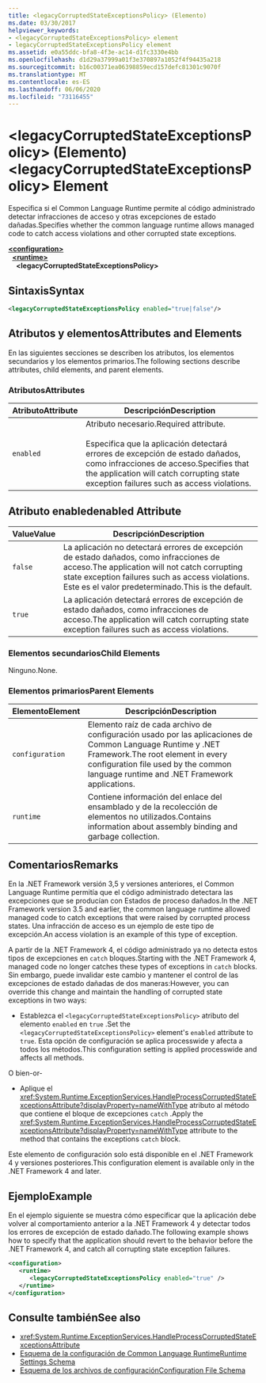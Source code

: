 ```yaml
---
title: <legacyCorruptedStateExceptionsPolicy> (Elemento)
ms.date: 03/30/2017
helpviewer_keywords:
- <legacyCorruptedStateExceptionsPolicy> element
- legacyCorruptedStateExceptionsPolicy element
ms.assetid: e0a55ddc-bfa8-4f3e-ac14-d1fc3330e4bb
ms.openlocfilehash: d1d29a37999a01f3e370897a1052f4f94435a218
ms.sourcegitcommit: b16c00371ea06398859ecd157defc81301c9070f
ms.translationtype: MT
ms.contentlocale: es-ES
ms.lasthandoff: 06/06/2020
ms.locfileid: "73116455"
---
```

# <a name="legacycorruptedstateexceptionspolicy-element"></a><span data-ttu-id="9425f-102">\<legacyCorruptedStateExceptionsPolicy> (Elemento)</span><span class="sxs-lookup"><span data-stu-id="9425f-102">\<legacyCorruptedStateExceptionsPolicy> Element</span></span>
<span data-ttu-id="9425f-103">Especifica si el Common Language Runtime permite al código administrado detectar infracciones de acceso y otras excepciones de estado dañadas.</span><span class="sxs-lookup"><span data-stu-id="9425f-103">Specifies whether the common language runtime allows managed code to catch access violations and other corrupted state exceptions.</span></span>  
  
[**\<configuration>**](../configuration-element.md)\
&nbsp;&nbsp;[**\<runtime>**](runtime-element.md)\
&nbsp;&nbsp;&nbsp;&nbsp;**\<legacyCorruptedStateExceptionsPolicy>**  
  
## <a name="syntax"></a><span data-ttu-id="9425f-104">Sintaxis</span><span class="sxs-lookup"><span data-stu-id="9425f-104">Syntax</span></span>  
  
```xml  
<legacyCorruptedStateExceptionsPolicy enabled="true|false"/>  
```  
  
## <a name="attributes-and-elements"></a><span data-ttu-id="9425f-105">Atributos y elementos</span><span class="sxs-lookup"><span data-stu-id="9425f-105">Attributes and Elements</span></span>  
 <span data-ttu-id="9425f-106">En las siguientes secciones se describen los atributos, los elementos secundarios y los elementos primarios.</span><span class="sxs-lookup"><span data-stu-id="9425f-106">The following sections describe attributes, child elements, and parent elements.</span></span>  
  
### <a name="attributes"></a><span data-ttu-id="9425f-107">Atributos</span><span class="sxs-lookup"><span data-stu-id="9425f-107">Attributes</span></span>  
  
|<span data-ttu-id="9425f-108">Atributo</span><span class="sxs-lookup"><span data-stu-id="9425f-108">Attribute</span></span>|<span data-ttu-id="9425f-109">Descripción</span><span class="sxs-lookup"><span data-stu-id="9425f-109">Description</span></span>|  
|---------------|-----------------|  
|`enabled`|<span data-ttu-id="9425f-110">Atributo necesario.</span><span class="sxs-lookup"><span data-stu-id="9425f-110">Required attribute.</span></span><br /><br /> <span data-ttu-id="9425f-111">Especifica que la aplicación detectará errores de excepción de estado dañados, como infracciones de acceso.</span><span class="sxs-lookup"><span data-stu-id="9425f-111">Specifies that the application will catch corrupting state exception failures such as access violations.</span></span>|  
  
## <a name="enabled-attribute"></a><span data-ttu-id="9425f-112">Atributo enabled</span><span class="sxs-lookup"><span data-stu-id="9425f-112">enabled Attribute</span></span>  
  
|<span data-ttu-id="9425f-113">Value</span><span class="sxs-lookup"><span data-stu-id="9425f-113">Value</span></span>|<span data-ttu-id="9425f-114">Descripción</span><span class="sxs-lookup"><span data-stu-id="9425f-114">Description</span></span>|  
|-----------|-----------------|  
|`false`|<span data-ttu-id="9425f-115">La aplicación no detectará errores de excepción de estado dañados, como infracciones de acceso.</span><span class="sxs-lookup"><span data-stu-id="9425f-115">The application will not catch corrupting state exception failures such as access violations.</span></span> <span data-ttu-id="9425f-116">Este es el valor predeterminado.</span><span class="sxs-lookup"><span data-stu-id="9425f-116">This is the default.</span></span>|  
|`true`|<span data-ttu-id="9425f-117">La aplicación detectará errores de excepción de estado dañados, como infracciones de acceso.</span><span class="sxs-lookup"><span data-stu-id="9425f-117">The application will catch corrupting state exception failures such as access violations.</span></span>|  
  
### <a name="child-elements"></a><span data-ttu-id="9425f-118">Elementos secundarios</span><span class="sxs-lookup"><span data-stu-id="9425f-118">Child Elements</span></span>  
 <span data-ttu-id="9425f-119">Ninguno.</span><span class="sxs-lookup"><span data-stu-id="9425f-119">None.</span></span>  
  
### <a name="parent-elements"></a><span data-ttu-id="9425f-120">Elementos primarios</span><span class="sxs-lookup"><span data-stu-id="9425f-120">Parent Elements</span></span>  
  
|<span data-ttu-id="9425f-121">Elemento</span><span class="sxs-lookup"><span data-stu-id="9425f-121">Element</span></span>|<span data-ttu-id="9425f-122">Descripción</span><span class="sxs-lookup"><span data-stu-id="9425f-122">Description</span></span>|  
|-------------|-----------------|  
|`configuration`|<span data-ttu-id="9425f-123">Elemento raíz de cada archivo de configuración usado por las aplicaciones de Common Language Runtime y .NET Framework.</span><span class="sxs-lookup"><span data-stu-id="9425f-123">The root element in every configuration file used by the common language runtime and .NET Framework applications.</span></span>|  
|`runtime`|<span data-ttu-id="9425f-124">Contiene información del enlace del ensamblado y de la recolección de elementos no utilizados.</span><span class="sxs-lookup"><span data-stu-id="9425f-124">Contains information about assembly binding and garbage collection.</span></span>|  
  
## <a name="remarks"></a><span data-ttu-id="9425f-125">Comentarios</span><span class="sxs-lookup"><span data-stu-id="9425f-125">Remarks</span></span>  
 <span data-ttu-id="9425f-126">En la .NET Framework versión 3,5 y versiones anteriores, el Common Language Runtime permitía que el código administrado detectara las excepciones que se producían con Estados de proceso dañados.</span><span class="sxs-lookup"><span data-stu-id="9425f-126">In the .NET Framework version 3.5 and earlier, the common language runtime allowed managed code to catch exceptions that were raised by corrupted process states.</span></span> <span data-ttu-id="9425f-127">Una infracción de acceso es un ejemplo de este tipo de excepción.</span><span class="sxs-lookup"><span data-stu-id="9425f-127">An access violation is an example of this type of exception.</span></span>  
  
 <span data-ttu-id="9425f-128">A partir de la .NET Framework 4, el código administrado ya no detecta estos tipos de excepciones en `catch` bloques.</span><span class="sxs-lookup"><span data-stu-id="9425f-128">Starting with the .NET Framework 4, managed code no longer catches these types of exceptions in `catch` blocks.</span></span> <span data-ttu-id="9425f-129">Sin embargo, puede invalidar este cambio y mantener el control de las excepciones de estado dañadas de dos maneras:</span><span class="sxs-lookup"><span data-stu-id="9425f-129">However, you can override this change and maintain the handling of corrupted state exceptions in two ways:</span></span>  
  
- <span data-ttu-id="9425f-130">Establezca el `<legacyCorruptedStateExceptionsPolicy>` atributo del elemento `enabled` en `true` .</span><span class="sxs-lookup"><span data-stu-id="9425f-130">Set the `<legacyCorruptedStateExceptionsPolicy>` element's `enabled` attribute to `true`.</span></span> <span data-ttu-id="9425f-131">Esta opción de configuración se aplica processwide y afecta a todos los métodos.</span><span class="sxs-lookup"><span data-stu-id="9425f-131">This configuration setting is applied processwide and affects all methods.</span></span>  
  
 <span data-ttu-id="9425f-132">O bien</span><span class="sxs-lookup"><span data-stu-id="9425f-132">-or-</span></span>  
  
- <span data-ttu-id="9425f-133">Aplique el <xref:System.Runtime.ExceptionServices.HandleProcessCorruptedStateExceptionsAttribute?displayProperty=nameWithType> atributo al método que contiene el bloque de excepciones `catch` .</span><span class="sxs-lookup"><span data-stu-id="9425f-133">Apply the <xref:System.Runtime.ExceptionServices.HandleProcessCorruptedStateExceptionsAttribute?displayProperty=nameWithType> attribute to the method that contains the exceptions `catch` block.</span></span>  
  
 <span data-ttu-id="9425f-134">Este elemento de configuración solo está disponible en el .NET Framework 4 y versiones posteriores.</span><span class="sxs-lookup"><span data-stu-id="9425f-134">This configuration element is available only in the .NET Framework 4 and later.</span></span>  
  
## <a name="example"></a><span data-ttu-id="9425f-135">Ejemplo</span><span class="sxs-lookup"><span data-stu-id="9425f-135">Example</span></span>  
 <span data-ttu-id="9425f-136">En el ejemplo siguiente se muestra cómo especificar que la aplicación debe volver al comportamiento anterior a la .NET Framework 4 y detectar todos los errores de excepción de estado dañado.</span><span class="sxs-lookup"><span data-stu-id="9425f-136">The following example shows how to specify that the application should revert to the behavior before the .NET Framework 4, and catch all corrupting state exception failures.</span></span>  
  
```xml  
<configuration>  
   <runtime>  
      <legacyCorruptedStateExceptionsPolicy enabled="true" />  
   </runtime>  
</configuration>  
```  
  
## <a name="see-also"></a><span data-ttu-id="9425f-137">Consulte también</span><span class="sxs-lookup"><span data-stu-id="9425f-137">See also</span></span>

- <xref:System.Runtime.ExceptionServices.HandleProcessCorruptedStateExceptionsAttribute>
- [<span data-ttu-id="9425f-138">Esquema de la configuración de Common Language Runtime</span><span class="sxs-lookup"><span data-stu-id="9425f-138">Runtime Settings Schema</span></span>](index.md)
- [<span data-ttu-id="9425f-139">Esquema de los archivos de configuración</span><span class="sxs-lookup"><span data-stu-id="9425f-139">Configuration File Schema</span></span>](../index.md)
